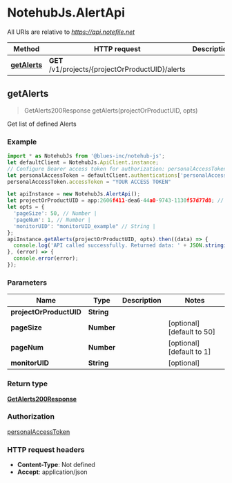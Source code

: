 # NotehubJs.AlertApi

All URIs are relative to *https://api.notefile.net*

| Method                                 | HTTP request                                      | Description |
| -------------------------------------- | ------------------------------------------------- | ----------- |
| [**getAlerts**](AlertApi.md#getAlerts) | **GET** /v1/projects/{projectOrProductUID}/alerts |

## getAlerts

> GetAlerts200Response getAlerts(projectOrProductUID, opts)

Get list of defined Alerts

### Example

```javascript
import * as NotehubJs from '@blues-inc/notehub-js';
let defaultClient = NotehubJs.ApiClient.instance;
// Configure Bearer access token for authorization: personalAccessToken
let personalAccessToken = defaultClient.authentications['personalAccessToken'];
personalAccessToken.accessToken = "YOUR ACCESS TOKEN"

let apiInstance = new NotehubJs.AlertApi();
let projectOrProductUID = app:2606f411-dea6-44a0-9743-1130f57d77d8; // String |
let opts = {
  'pageSize': 50, // Number |
  'pageNum': 1, // Number |
  'monitorUID': "monitorUID_example" // String |
};
apiInstance.getAlerts(projectOrProductUID, opts).then((data) => {
  console.log('API called successfully. Returned data: ' + JSON.stringify(data));
}, (error) => {
  console.error(error);
});

```

### Parameters

| Name                    | Type       | Description | Notes                      |
| ----------------------- | ---------- | ----------- | -------------------------- |
| **projectOrProductUID** | **String** |             |
| **pageSize**            | **Number** |             | [optional] [default to 50] |
| **pageNum**             | **Number** |             | [optional] [default to 1]  |
| **monitorUID**          | **String** |             | [optional]                 |

### Return type

[**GetAlerts200Response**](GetAlerts200Response.md)

### Authorization

[personalAccessToken](../README.md#personalAccessToken)

### HTTP request headers

- **Content-Type**: Not defined
- **Accept**: application/json
